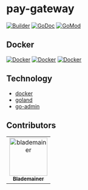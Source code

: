 # pay-gateway

[![Builder](https://github.com/pjoc-team/pay-gateway/workflows/Builder/badge.svg)](https://github.com/pjoc-team/pay-gateway/actions)
[![GoDoc](https://img.shields.io/badge/doc-go.dev-informational.svg)](https://pkg.go.dev/github.com/pjoc-team/pay-gateway)
[![GoMod](https://img.shields.io/github/go-mod/go-version/pjoc-team/pay-gateway)](https://golang.org/)


<!--START_SECTION:colourise-->
<!--END_SECTION:colourise-->

## Docker

[![Docker](https://img.shields.io/docker/v/pjoc/pay-gateway)](https://hub.docker.com/r/pjoc/pay-gateway/tags)
[![Docker](https://img.shields.io/docker/image-size/pjoc/pay-gateway/latest)](https://hub.docker.com/r/pjoc/pay-gateway/tags)
[![Docker](https://img.shields.io/docker/pulls/pjoc/pay-gateway)](https://hub.docker.com/r/pjoc/pay-gateway/tags)

## Technology

- [docker](https://docker.com)
- [goland](http://jetbrains.com/go)
- [go-admin](https://github.com/GoAdminGroup/go-admin)

## Contributors

<!-- readme: contributors -start --> 
<table>
<tr>
    <td align="center">
        <a href="https://github.com/blademainer">
            <img src="https://avatars0.githubusercontent.com/u/3396459?v=4" width="100;" alt="blademainer"/>
            <br />
            <sub><b>Blademainer</b></sub>
        </a>
    </td></tr>
</table>
<!-- readme: contributors -end -->
